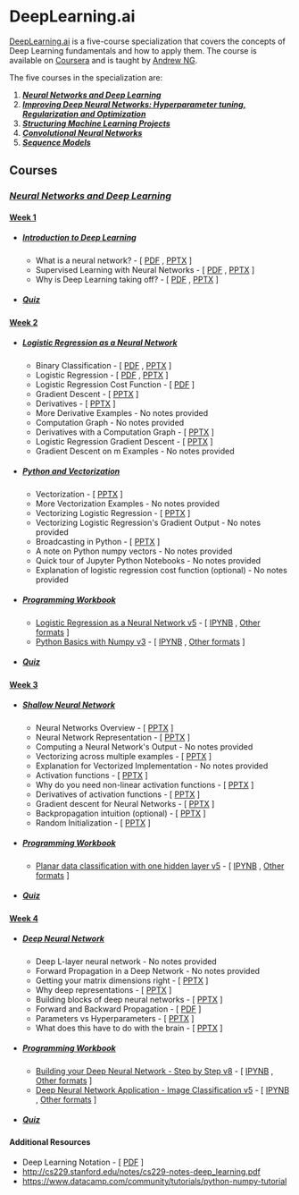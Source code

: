 # DeepLearning.ai 

[DeepLearning.ai](https://deeplearning.ai)  is a five-course specialization  that covers the concepts of Deep Learning fundamentals and how to apply them. The course is available on [Coursera](https://www.coursera.org/specializations/deep-learning) and is taught by [Andrew NG](https://www.andrewng.org/).

The five courses in the specialization are:

1. [***Neural Networks and Deep Learning***](https://www.coursera.org/learn/neural-networks-deep-learning/home/welcome)  
2. [***Improving Deep Neural Networks: Hyperparameter tuning, Regularization and Optimization***](https://www.coursera.org/learn/deep-neural-network/home/welcome) 
3. [***Structuring Machine Learning Projects***](https://www.coursera.org/learn/machine-learning-projects/home/welcome)
4. [***Convolutional Neural Networks***](https://www.coursera.org/learn/convolutional-neural-networks?specialization=deep-learning)
5. [***Sequence Models***](https://www.coursera.org/learn/nlp-sequence-models)

## Courses

### [*Neural Networks and Deep Learning*]()

#### [Week 1]()

- ##### [*Introduction to Deep Learning*]()

  - What is a neural network? - [ [PDF]() , [PPTX]() ]
  - Supervised Learning with Neural Networks - [ [PDF]() , [PPTX]() ]
  - Why is Deep Learning taking off? - [ [PDF]() , [PPTX]() ]

- ##### [*Quiz*]()

#### [Week 2]()

- ##### [*Logistic Regression as a Neural Network*]()

  - Binary Classification - [ [PDF]() , [PPTX]() ]
  - Logistic Regression - [ [PDF]() , [PPTX]() ]
  - Logistic Regression Cost Function - [ [PDF]() ]
  - Gradient Descent - [ [PPTX]() ]
  - Derivatives - [ [PPTX]() ]
  - More Derivative Examples - No notes provided
  - Computation Graph - No notes provided
  - Derivatives with a Computation Graph - [ [PPTX]() ]
  - Logistic Regression Gradient Descent - [ [PPTX]() ]
  - Gradient Descent on m Examples - No notes provided

- ##### *[Python and Vectorization]()*

  - Vectorization - [ [PPTX]() ]
  - More Vectorization Examples - No notes provided
  - Vectorizing Logistic Regression - [ [PPTX]() ]
  - Vectorizing Logistic Regression's Gradient Output - No notes provided
  - Broadcasting in Python  - [ [PPTX]() ]
  - A note on Python numpy vectors - No notes provided
  - Quick tour of Jupyter Python Notebooks - No notes provided
  - Explanation of logistic regression cost function (optional) - No notes provided

- ##### [*Programming Workbook*]()

  - [Logistic Regression as a Neural Network v5]() - [ [IPYNB]() , [Other formats]() ] 
  - [Python Basics with Numpy v3]() - [ [IPYNB]() , [Other formats]() ]

- ##### [*Quiz*]()

#### [Week 3]()

- ##### *[Shallow Neural Network]()*

  - Neural Networks Overview - [ [PPTX]() ]
  - Neural Network Representation - [ [PPTX]() ]
  - Computing a Neural Network's Output - No notes provided
  - Vectorizing across multiple examples - [ [PPTX]() ]
  - Explanation for Vectorized Implementation - No notes provided
  - Activation functions - [ [PPTX]() ]
  - Why do you need non-linear activation functions - [ [PPTX]() ]
  - Derivatives of activation functions - [ [PPTX]() ]
  - Gradient descent for Neural Networks - [ [PPTX]() ]
  - Backpropagation intuition (optional) - [ [PPTX]() ]
  - Random Initialization - [ [PPTX]() ]

- ##### [*Programming Workbook*]() 

  - [Planar data classification with one hidden layer v5]() - [ [IPYNB]() , [Other formats]() ]

- ##### [*Quiz*]()

#### [Week 4]()

- ##### *[Deep Neural Network]()*

  - Deep L-layer neural network - No notes provided
  - Forward Propagation in a Deep Network - No notes provided
  - Getting your matrix dimensions right - [ [PPTX]() ]
  - Why deep representations - [ [PPTX]() ]
  - Building blocks of deep neural networks - [ [PPTX]() ]
  - Forward and Backward Propagation - [ [PDF]() ]
  - Parameters vs Hyperparameters - [ [PPTX]() ]
  - What does this have to do with the brain - [ [PPTX]() ]      

- ##### [*Programming Workbook*]()

  - [Building your Deep Neural Network - Step by Step v8]() - [ [IPYNB]() , [Other formats]() ]
  - [Deep Neural Network Application - Image Classification v5]() - [ [IPYNB ](), [Other formats]() ]

- ##### [*Quiz*]()

#### Additional Resources

- Deep Learning Notation - [ [PDF]() ]
- http://cs229.stanford.edu/notes/cs229-notes-deep_learning.pdf
- https://www.datacamp.com/community/tutorials/python-numpy-tutorial